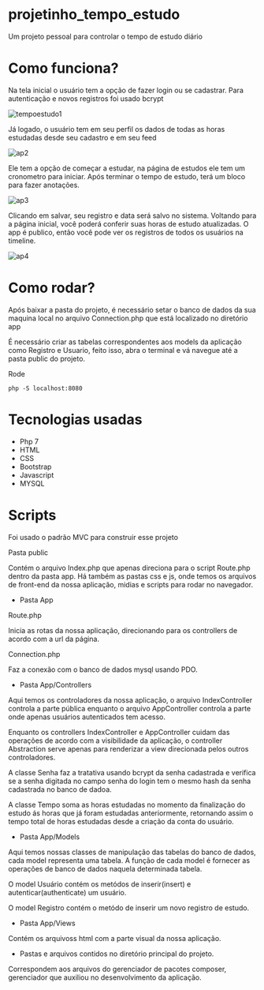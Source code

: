 
# projetinho_tempo_estudo

Um projeto pessoal para controlar o tempo de estudo diário

# Como funciona?

Na tela inicial o usuário tem a opção de fazer login ou se cadastrar. Para autenticação e novos registros foi usado bcrypt

![tempoestudo1](https://user-images.githubusercontent.com/24599447/126216053-cb63b360-06c0-4e6b-a972-e06acb8913aa.png)

Já logado, o usuário tem em seu perfil os dados de todas as horas estudadas desde seu cadastro e em seu feed

![ap2](https://user-images.githubusercontent.com/24599447/126224331-35056622-1d89-483d-860c-c042d248fcda.png)


Ele tem a opção de começar a estudar, na página de estudos ele tem um cronometro para iniciar. Após terminar o tempo de estudo, terá um bloco para fazer anotações.

![ap3](https://user-images.githubusercontent.com/24599447/126224849-1a529137-183d-493d-948f-2cac2c722767.png)


Clicando em salvar, seu registro e data será salvo no sistema. Voltando para a página inicial, você poderá conferir suas horas de estudo atualizadas. O app é publico, então você pode ver os registros de todos os usuários na timeline.

![ap4](https://user-images.githubusercontent.com/24599447/126225283-c8b23b40-4a81-4005-ac9c-bcb6e65fba05.png)


# Como rodar?

Após baixar a pasta do projeto, é necessário setar o banco de dados da sua maquina local no arquivo Connection.php que está localizado no diretório app

É necessário criar as tabelas correspondentes aos models da aplicação como Registro e Usuario, feito isso, abra o terminal e vá navegue até a pasta public do projeto.

Rode 

```
php -S localhost:8080
```


# Tecnologias usadas

- Php 7
- HTML 
- CSS
- Bootstrap
- Javascript
- MYSQL

# Scripts

Foi usado o padrão MVC para construir esse projeto

Pasta public

Contém o arquivo Index.php que apenas direciona para o script Route.php dentro da pasta app. Há também as pastas css e js, onde temos os arquivos de front-end da nossa aplicação, midias e scripts para rodar no navegador.

- Pasta App

Route.php

Inicia as rotas da nossa aplicação, direcionando para os controllers de acordo com a url da página.

Connection.php

Faz a conexão com o banco de dados mysql usando PDO.

- Pasta App/Controllers

Aqui temos os controladores da nossa aplicação, o arquivo IndexController controla a parte pública enquanto o arquivo AppController controla a parte onde apenas usuários autenticados tem acesso.

Enquanto os controllers IndexController e AppController cuidam das operações de acordo com a visibilidade da aplicação, o controller Abstraction serve apenas para renderizar a view direcionada pelos outros controladores.

A classe Senha faz a tratativa usando bcrypt da senha cadastrada e verifica se a senha digitada no campo senha do login tem o mesmo hash da senha cadastrada no banco de dadoa.

A classe Tempo soma as horas estudadas no momento da finalização do estudo ás horas que já foram estudadas anteriormente, retornando assim o tempo total de horas estudadas desde a criação da conta do usuário.


- Pasta App/Models

Aqui temos nossas classes de manipulação das tabelas do banco de dados, cada model representa uma tabela. A função de cada model é fornecer as operações de banco de dados naquela determinada tabela. 

O model Usuário contém os metódos de inserir(insert) e autenticar(authenticate) um usuário.

O model Registro contém o metódo de inserir um novo registro de estudo.

- Pasta App/Views

Contém os arquivoss html com a parte visual da nossa aplicação.

- Pastas e arquivos contidos no diretório principal do projeto.

Correspondem aos arquivos do gerenciador de pacotes composer, gerenciador que auxiliou no desenvolvimento da aplicação.
